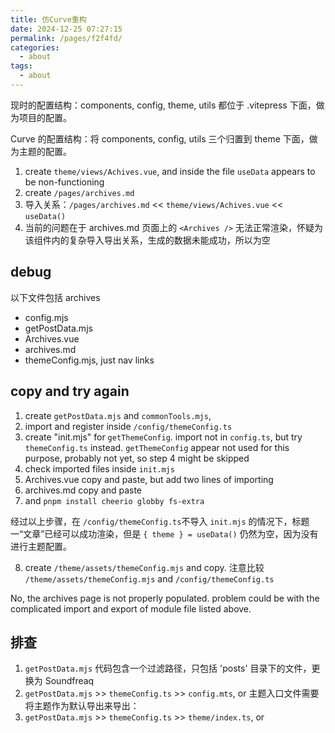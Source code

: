 ```yaml
---
title: 仿Curve重构
date: 2024-12-25 07:27:15
permalink: /pages/f2f4fd/
categories: 
  - about
tags: 
  - about
---
```


现时的配置结构：components, config, theme, utils 都位于 .vitepress 下面，做为项目的配置。

Curve 的配置结构：将 components, config, utils 三个归置到 theme 下面，做为主题的配置。

1. create `theme/views/Achives.vue`, and inside the file `useData` appears to be non-functioning
2. create `/pages/archives.md`
3. 导入关系：`/pages/archives.md` << `theme/views/Achives.vue` << `useData()`
4. 当前的问题在于 archives.md 页面上的 `<Archives />` 无法正常渲染，怀疑为该组件内的复杂导入导出关系，生成的数据未能成功，所以为空

## debug

以下文件包括 archives

- config.mjs
- getPostData.mjs
- Archives.vue
- archives.md
- themeConfig.mjs, just nav links

## copy and try again

1. create `getPostData.mjs` and `commonTools.mjs`,
2. import and register inside `/config/themeConfig.ts`
3. create "init.mjs" for `getThemeConfig`. import not in `config.ts`, but try `themeConfig.ts` instead. `getThemeConfig` appear not used for this purpose, probably not yet, so step 4 might be skipped
4. check imported files inside `init.mjs`
5. Archives.vue copy and paste, but add two lines of importing
6. archives.md copy and paste
7. and `pnpm install cheerio globby fs-extra`

经过以上步骤，在 `/config/themeConfig.ts`不导入 `init.mjs` 的情况下，标题一“文章”已经可以成功渲染，但是 `{ theme } = useData()` 仍然为空，因为没有进行主题配置。

8. create `/theme/assets/themeConfig.mjs` and copy. 注意比较 `/theme/assets/themeConfig.mjs` and `/config/themeConfig.ts`

No, the archives page is not properly populated. problem could be with the complicated import and export of module file listed above.

## 排查

1. `getPostData.mjs` 代码包含一个过滤路径，只包括 'posts' 目录下的文件，更换为 Soundfreaq
2. `getPostData.mjs` >> `themeConfig.ts` >> `config.mts`, or 主题入口文件需要将主题作为默认导出来导出：
3. `getPostData.mjs` >> `themeConfig.ts` >> `theme/index.ts`, or
